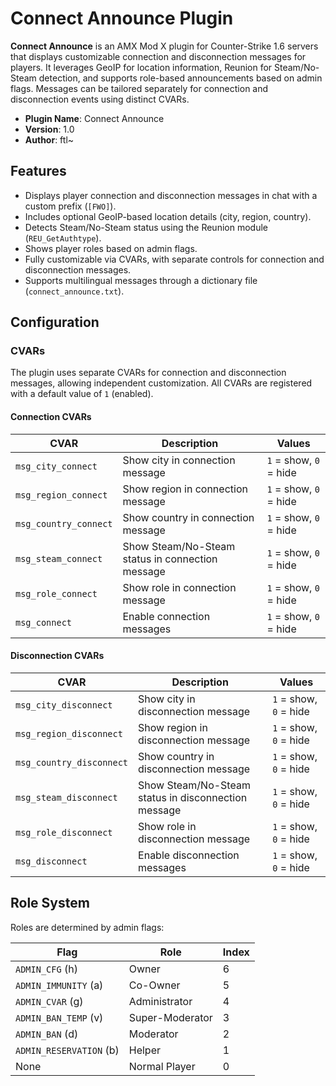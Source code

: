 # Connect Announce Plugin

**Connect Announce** is an AMX Mod X plugin for Counter-Strike 1.6 servers that displays customizable connection and disconnection messages for players. It leverages GeoIP for location information, Reunion for Steam/No-Steam detection, and supports role-based announcements based on admin flags. Messages can be tailored separately for connection and disconnection events using distinct CVARs.

- **Plugin Name**: Connect Announce
- **Version**: 1.0
- **Author**: ftl~

## Features

- Displays player connection and disconnection messages in chat with a custom prefix (`[FWO]`).
- Includes optional GeoIP-based location details (city, region, country).
- Detects Steam/No-Steam status using the Reunion module (`REU_GetAuthtype`).
- Shows player roles based on admin flags.
- Fully customizable via CVARs, with separate controls for connection and disconnection messages.
- Supports multilingual messages through a dictionary file (`connect_announce.txt`).

## Configuration

### CVARs

The plugin uses separate CVARs for connection and disconnection messages, allowing independent customization. All CVARs are registered with a default value of `1` (enabled).

#### Connection CVARs

| CVAR                  | Description                                      | Values                 |
|-----------------------|--------------------------------------------------|------------------------|
| `msg_city_connect`    | Show city in connection message                  | `1` = show, `0` = hide |
| `msg_region_connect`  | Show region in connection message                | `1` = show, `0` = hide |
| `msg_country_connect` | Show country in connection message               | `1` = show, `0` = hide |
| `msg_steam_connect`   | Show Steam/No-Steam status in connection message | `1` = show, `0` = hide |
| `msg_role_connect`    | Show role in connection message                  | `1` = show, `0` = hide |
| `msg_connect`         | Enable connection messages                       | `1` = show, `0` = hide |

#### Disconnection CVARs

| CVAR                     | Description                                         | Values                 |
|--------------------------|-----------------------------------------------------|------------------------|
| `msg_city_disconnect`    | Show city in disconnection message                  | `1` = show, `0` = hide |
| `msg_region_disconnect`  | Show region in disconnection message                | `1` = show, `0` = hide |
| `msg_country_disconnect` | Show country in disconnection message               | `1` = show, `0` = hide |
| `msg_steam_disconnect`   | Show Steam/No-Steam status in disconnection message | `1` = show, `0` = hide |
| `msg_role_disconnect`    | Show role in disconnection message                  | `1` = show, `0` = hide |
| `msg_disconnect`         | Enable disconnection messages                       | `1` = show, `0` = hide |

## Role System

Roles are determined by admin flags:

| Flag                    | Role                | Index |
|-------------------------|---------------------|-------|
| `ADMIN_CFG` (h)         | Owner               | 6     |
| `ADMIN_IMMUNITY` (a)    | Co-Owner            | 5     |
| `ADMIN_CVAR` (g)        | Administrator       | 4     |
| `ADMIN_BAN_TEMP` (v)    | Super-Moderator     | 3     |
| `ADMIN_BAN` (d)         | Moderator           | 2     |
| `ADMIN_RESERVATION` (b) | Helper              | 1     |
| None                    | Normal Player       | 0     |
